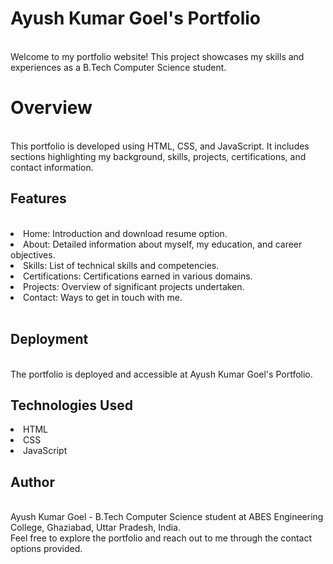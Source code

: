 <h1>Ayush Kumar Goel's Portfolio</h1>
<br>
Welcome to my portfolio website! This project showcases my skills and experiences as a B.Tech Computer Science student.
<br>
<h1>Overview</h1>
<br>
This portfolio is developed using HTML, CSS, and JavaScript. It includes sections highlighting my background, skills, projects, certifications, and contact information.
<br>
<h2>Features</h2>
<br>
<li>Home: Introduction and download resume option.</li>
<li>About: Detailed information about myself, my education, and career objectives.</li>
<li>Skills: List of technical skills and competencies.</li>
<li>Certifications: Certifications earned in various domains.</li>
<li>Projects: Overview of significant projects undertaken.</li>
<li>Contact: Ways to get in touch with me.</li>
<br>
<h2>Deployment</h2>
<br>
The portfolio is deployed and accessible at Ayush Kumar Goel's Portfolio.
<br>
<h2>Technologies Used</h2>
<li>HTML</li>
<li>CSS</li>
<li>JavaScript</li>
<h2>Author</h2>
<br>
Ayush Kumar Goel - B.Tech Computer Science student at ABES Engineering College, Ghaziabad, Uttar Pradesh, India.
<br>
Feel free to explore the portfolio and reach out to me through the contact options provided.

